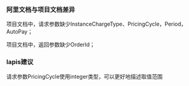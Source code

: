 ### 阿里文档与项目文档差异

项目文档中，请求参数缺少InstanceChargeType、PricingCycle，Period，AutoPay；

项目文档中，返回参数缺少OrderId；

### lapis建议

请求参数PricingCycle使用integer类型，可以更好地描述取值范围